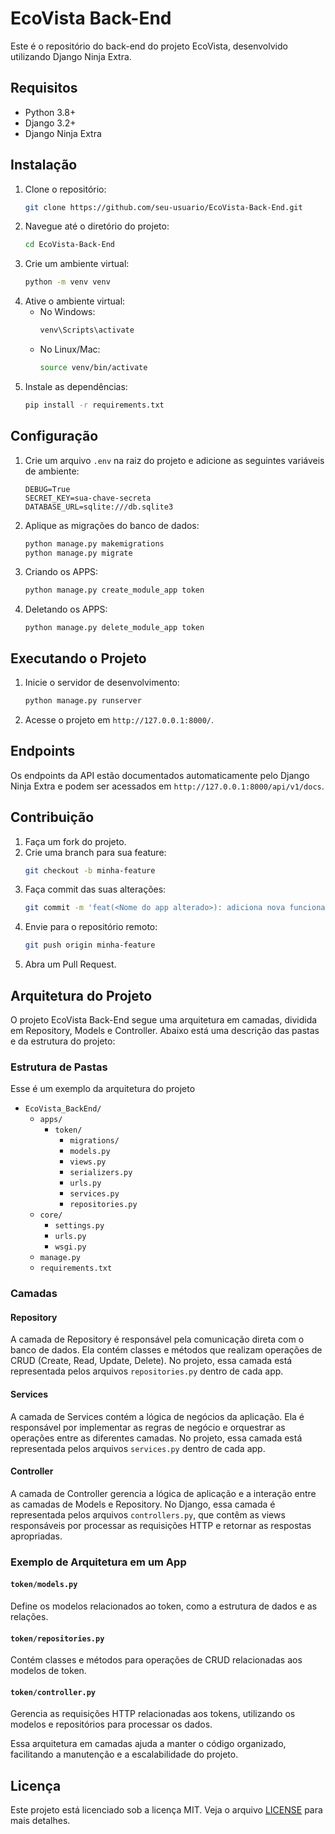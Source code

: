 # EcoVista Back-End

Este é o repositório do back-end do projeto EcoVista, desenvolvido utilizando Django Ninja Extra.

## Requisitos

- Python 3.8+
- Django 3.2+
- Django Ninja Extra

## Instalação

1. Clone o repositório:
    ```bash
    git clone https://github.com/seu-usuario/EcoVista-Back-End.git
    ```
2. Navegue até o diretório do projeto:
    ```bash
    cd EcoVista-Back-End
    ```
3. Crie um ambiente virtual:
    ```bash
    python -m venv venv
    ```
4. Ative o ambiente virtual:
    - No Windows:
        ```bash
        venv\Scripts\activate
        ```
    - No Linux/Mac:
        ```bash
        source venv/bin/activate
        ```
5. Instale as dependências:
    ```bash
    pip install -r requirements.txt
    ```

## Configuração

1. Crie um arquivo `.env` na raiz do projeto e adicione as seguintes variáveis de ambiente:
    ```env
    DEBUG=True
    SECRET_KEY=sua-chave-secreta
    DATABASE_URL=sqlite:///db.sqlite3
    ```

2. Aplique as migrações do banco de dados:
    ```bash
    python manage.py makemigrations
    python manage.py migrate
    ```

3. Criando os APPS:
    ```bash
    python manage.py create_module_app token
    ```
4. Deletando os APPS:
    ```
    python manage.py delete_module_app token
    ```

## Executando o Projeto

1. Inicie o servidor de desenvolvimento:
    ```bash
    python manage.py runserver
    ```

2. Acesse o projeto em `http://127.0.0.1:8000/`.

## Endpoints

Os endpoints da API estão documentados automaticamente pelo Django Ninja Extra e podem ser acessados em `http://127.0.0.1:8000/api/v1/docs`.

## Contribuição

1. Faça um fork do projeto.
2. Crie uma branch para sua feature:
    ```bash
    git checkout -b minha-feature
    ```
3. Faça commit das suas alterações:
    ```bash
    git commit -m 'feat(<Nome do app alterado>): adiciona nova funcionalidade'
    ```
4. Envie para o repositório remoto:
    ```bash
    git push origin minha-feature
    ```
5. Abra um Pull Request.

## Arquitetura do Projeto

O projeto EcoVista Back-End segue uma arquitetura em camadas, dividida em Repository, Models e Controller. Abaixo está uma descrição das pastas e da estrutura do projeto:

### Estrutura de Pastas

Esse é um exemplo da arquitetura do projeto

- `EcoVista_BackEnd/`
    - `apps/`
        - `token/`
            - `migrations/`
            - `models.py`
            - `views.py`
            - `serializers.py`
            - `urls.py`
            - `services.py`
            - `repositories.py`
    - `core/`
        - `settings.py`
        - `urls.py`
        - `wsgi.py`
    - `manage.py`
    - `requirements.txt`

### Camadas

#### Repository

A camada de Repository é responsável pela comunicação direta com o banco de dados. Ela contém classes e métodos que realizam operações de CRUD (Create, Read, Update, Delete). No projeto, essa camada está representada pelos arquivos `repositories.py` dentro de cada app.

#### Services

A camada de Services contém a lógica de negócios da aplicação. Ela é responsável por implementar as regras de negócio e orquestrar as operações entre as diferentes camadas. No projeto, essa camada está representada pelos arquivos `services.py` dentro de cada app.

#### Controller

A camada de Controller gerencia a lógica de aplicação e a interação entre as camadas de Models e Repository. No Django, essa camada é representada pelos arquivos `controllers.py`, que contêm as views responsáveis por processar as requisições HTTP e retornar as respostas apropriadas.

### Exemplo de Arquitetura em um App

#### `token/models.py`
Define os modelos relacionados ao token, como a estrutura de dados e as relações.

#### `token/repositories.py`
Contém classes e métodos para operações de CRUD relacionadas aos modelos de token.

#### `token/controller.py`
Gerencia as requisições HTTP relacionadas aos tokens, utilizando os modelos e repositórios para processar os dados.

Essa arquitetura em camadas ajuda a manter o código organizado, facilitando a manutenção e a escalabilidade do projeto.

## Licença

Este projeto está licenciado sob a licença MIT. Veja o arquivo [LICENSE](LICENSE) para mais detalhes.
